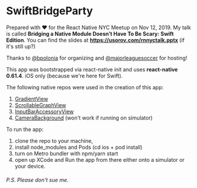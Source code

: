 # SwiftBridgeParty

Prepared with ❤️ for the React Native NYC Meetup on Nov 12, 2019. 
My talk is called **Bridging a Native Module Doesn’t Have To Be Scary: Swift Edition**.
You can find the slides at **https://usorov.com/rnnyctalk.pptx** (if it's still up?)

Thanks to [@bpolonia]( https://github.com/bpolonia ) for organizing and [@majorleaguesoccer]( https://github.com/majorleaguesoccer ) for hosting!

This app was bootstrapped via react-native init and uses **react-native 0.61.4**. iOS only (because we're here for Swift).

The following native repos were used in the creation of this app:
1. [GradientView]( https://github.com/soffes/GradientView )
2. [ScrollableGraphView]( https://github.com/philackm/ScrollableGraphView )
3. [InputBarAccessoryView]( https://github.com/nathantannar4/InputBarAccessoryView )
4. [CameraBackground]( https://github.com/yonat/CameraBackground ) (won't work if running on simulator)

To run the app: 
1. clone the repo to your machine, 
2. install node_modules and Pods (cd ios + pod install)
3. turn on Metro bundler with npm/yarn start 
4. open up XCode and Run the app from there either onto a simulator or your device.

###### P.S. Please don't sue me.
